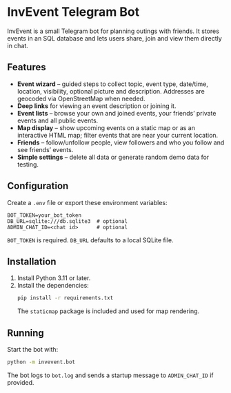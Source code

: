 # InvEvent Telegram Bot

InvEvent is a small Telegram bot for planning outings with friends. It stores
events in an SQL database and lets users share, join and view them directly in
chat.

## Features

- **Event wizard** – guided steps to collect topic, event type, date/time,
  location, visibility, optional picture and description. Addresses are
  geocoded via OpenStreetMap when needed.
- **Deep links** for viewing an event description or joining it.
- **Event lists** – browse your own and joined events, your friends’ private
  events and all public events.
- **Map display** – show upcoming events on a static map or as an interactive
  HTML map; filter events that are near your current location.
- **Friends** – follow/unfollow people, view followers and who you follow and
  see friends’ events.
- **Simple settings** – delete all data or generate random demo data for
  testing.

## Configuration

Create a `.env` file or export these environment variables:

```
BOT_TOKEN=your_bot_token
DB_URL=sqlite:///db.sqlite3  # optional
ADMIN_CHAT_ID=<chat id>      # optional
```

`BOT_TOKEN` is required. `DB_URL` defaults to a local SQLite file.

## Installation

1. Install Python 3.11 or later.
2. Install the dependencies:
   ```bash
   pip install -r requirements.txt
   ```
   The `staticmap` package is included and used for map rendering.

## Running

Start the bot with:

```bash
python -m invevent.bot
```

The bot logs to `bot.log` and sends a startup message to `ADMIN_CHAT_ID` if provided.
